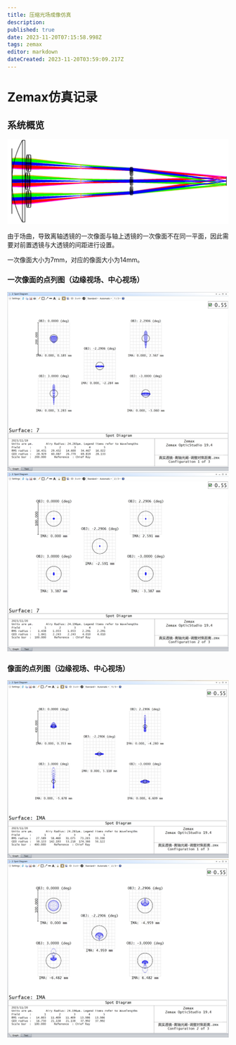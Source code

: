 ```yaml
---
title: 压缩光场成像仿真
description: 
published: true
date: 2023-11-20T07:15:58.998Z
tags: zemax
editor: markdown
dateCreated: 2023-11-20T03:59:09.217Z
---
```


# Zemax仿真记录

## 系统概览

![3dsetup.png](/3dsetup.png)

由于场曲，导致离轴透镜的一次像面与轴上透镜的一次像面不在同一平面，因此需要对前置透镜与大透镜的间距进行设置。

一次像面大小为7mm，对应的像面大小为14mm。

### 一次像面的点列图（边缘视场、中心视场）

![一次像面边缘视场.png](/一次像面边缘视场.png)![一次像面中心视场.png](/一次像面中心视场.png)

### 像面的点列图（边缘视场、中心视场）

![像面边缘视场.png](/像面边缘视场.png)![像面中心视场.png](/像面中心视场.png)